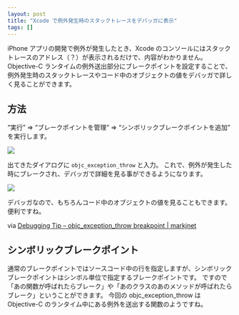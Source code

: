 ```yaml
---
layout: post
title: "Xcode で例外発生時のスタックトレースをデバッガに表示"
tags: []
---
```


iPhone アプリの開発で例外が発生したとき、Xcode のコンソールにはスタックトレースのアドレス（？）が表示されるだけで、内容がわかりません。
Objective-C ランタイムの例外送出部分にブレークポイントを設定することで、例外発生時のスタックトレースやコード中のオブジェクトの値をデバッガで詳しく見ることができます。

## 方法

&#8220;実行&#8221; =&gt; &#8220;ブレークポイントを管理&#8221; =&gt; &#8220;シンボリックブレークポイントを追加&#8221; を実行します。

![](/images/2009/11/symbolic_break_point1.png)

出てきたダイアログに `objc_exception_throw` と入力。
これで、例外が発生した時にブレークされ、デバッガで詳細を見る事ができるようになります。

![](/images/2009/11/debugger1.png)

デバッガなので、もちろんコード中のオブジェクトの値を見ることもできます。便利ですね。

via [Debugging Tip – objc_exception_throw breakpoint | markjnet](http://www.markj.net/debugging-tip-objc_exception_throw-breakpoint/)

## シンボリックブレークポイント

通常のブレークポイントではソースコード中の行を指定しますが、シンボリックブレークポイントはシンボル単位で指定するブレークポイントです。
ですので「あの関数が呼ばれたらブレーク」や「あのクラスのあのメソッドが呼ばれたらブレーク」ということができます。
今回の objc_exception_throw は Objective-C のランタイム中にある例外を送出する関数のようですね。
